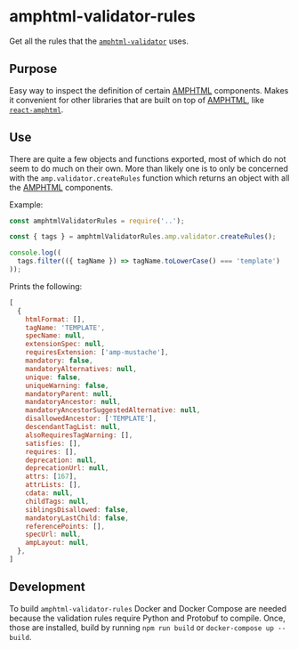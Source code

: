 # amphtml-validator-rules

Get all the rules that the [`amphtml-validator`][amphtml-validator] uses.

[amphtml-validator]: https://www.npmjs.com/package/amphtml-validator

## Purpose

Easy way to inspect the definition of certain [AMPHTML][amphtml] components.
Makes it convenient for other libraries that are built on top of
[AMPHTML][amphtml], like [`react-amphtml`][react-amphtml].

[amphtml]: https://github.com/ampproject/amphtml
[react-amphtml]: https://github.com/dfrankland/react-amphtml

## Use

There are quite a few objects and functions exported, most of which do not seem
to do much on their own. More than likely one is to only be concerned with the
`amp.validator.createRules` function which returns an object with all the
[AMPHTML][amphtml] components.

Example:

```js
const amphtmlValidatorRules = require('..');

const { tags } = amphtmlValidatorRules.amp.validator.createRules();

console.log((
  tags.filter(({ tagName }) => tagName.toLowerCase() === 'template')
));
```

Prints the following:
```js
[
  {
    htmlFormat: [],
    tagName: 'TEMPLATE',
    specName: null,
    extensionSpec: null,
    requiresExtension: ['amp-mustache'],
    mandatory: false,
    mandatoryAlternatives: null,
    unique: false,
    uniqueWarning: false,
    mandatoryParent: null,
    mandatoryAncestor: null,
    mandatoryAncestorSuggestedAlternative: null,
    disallowedAncestor: ['TEMPLATE'],
    descendantTagList: null,
    alsoRequiresTagWarning: [],
    satisfies: [],
    requires: [],
    deprecation: null,
    deprecationUrl: null,
    attrs: [167],
    attrLists: [],
    cdata: null,
    childTags: null,
    siblingsDisallowed: false,
    mandatoryLastChild: false,
    referencePoints: [],
    specUrl: null,
    ampLayout: null,
  },
]
```

## Development

To build `amphtml-validator-rules` Docker and Docker Compose are needed because
the validation rules require Python and Protobuf to compile. Once, those are
installed, build by running `npm run build` or `docker-compose up --build`.

